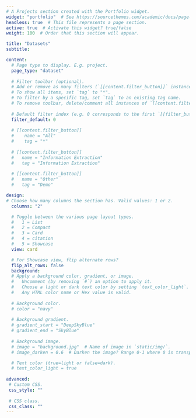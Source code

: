 ```yaml
---
# A Projects section created with the Portfolio widget.
widget: "portfolio"  # See https://sourcethemes.com/academic/docs/page-builder/
headless: true  # This file represents a page section.
active: true  # Activate this widget? true/false
weight: 100  # Order that this section will appear.

title: "Datasets"
subtitle:

content:
  # Page type to display. E.g. project.
  page_type: "dataset"
  
  # Filter toolbar (optional).
  # Add or remove as many filters (`[[content.filter_button]]` instances) as you like.
  # To show all items, set `tag` to "*".
  # To filter by a specific tag, set `tag` to an existing tag name.
  # To remove toolbar, delete/comment all instances of `[[content.filter_button]]` below.
  
  # Default filter index (e.g. 0 corresponds to the first `[[filter_button]]` instance below).
  filter_default: 0
  
  # [[content.filter_button]]
  #    name = "All"
  #    tag = "*"
  
  # [[content.filter_button]]
  #   name = "Information Extraction"
  #   tag = "Information Extraction"
  
  # [[content.filter_button]]
  #   name = "Other"
  #   tag = "Demo"

design:
# Choose how many columns the section has. Valid values: 1 or 2.
  columns: "2"

  # Toggle between the various page layout types.
  #   1 = List
  #   2 = Compact
  #   3 = Card
  #   4 = citation
  #   5 = Showcase
  view: card

  # For Showcase view, flip alternate rows?
  flip_alt_rows: false
  background:
  # Apply a background color, gradient, or image.
  #   Uncomment (by removing `#`) an option to apply it.
  #   Choose a light or dark text color by setting `text_color_light`.
  #   Any HTML color name or Hex value is valid.
  
  # Background color.
  # color = "navy"
  
  # Background gradient.
  # gradient_start = "DeepSkyBlue"
  # gradient_end = "SkyBlue"
  
  # Background image.
  # image = "background.jpg"  # Name of image in `static/img/`.
  # image_darken = 0.6  # Darken the image? Range 0-1 where 0 is transparent and 1 is opaque.

  # Text color (true=light or false=dark).
  # text_color_light = true  
  
advanced:
 # Custom CSS. 
 css_style: ""
 
 # CSS class.
 css_class: ""
---
```

